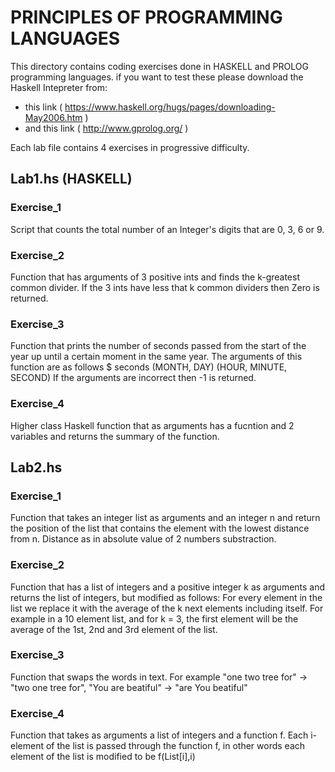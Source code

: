 # PRINCIPLES OF PROGRAMMING LANGUAGES

This directory contains coding exercises done in HASKELL and PROLOG programming languages.
if you want to test these please download the Haskell Intepreter from:
- this link ( https://www.haskell.org/hugs/pages/downloading-May2006.htm )
- and this link ( http://www.gprolog.org/ )

Each lab file contains 4 exercises in progressive difficulty.

## Lab1.hs (HASKELL)
### Exercise_1 
  Script that counts the total number of an Integer's digits that are 0, 3, 6 or 9.

### Exercise_2
  Function that has arguments of 3 positive ints and finds the k-greatest common divider. If the 3 ints have less that k common dividers then Zero is returned.
  
### Exercise_3
  Function that prints the number of seconds passed from the start of the year up until a certain moment in the same year.
  The arguments of this function are as follows
  $ seconds (MONTH, DAY) (HOUR, MINUTE, SECOND)
  If the arguments are incorrect then -1 is returned.
  
### Exercise_4
  Higher class Haskell function that as arguments has a fucntion and 2 variables and returns the summary of the function.
  
  
## Lab2.hs
### Exercise_1
  Function that takes an integer list as arguments and an integer n and return the position of the list that contains the element with the lowest distance from n. Distance as in absolute value of 2 numbers substraction.
  
### Exercise_2
  Function that has a list of integers and a positive integer k as arguments and returns the list of integers, but modified as follows:
  For every element in the list we replace it with the average of the k next elements including itself. 
  For example in a 10 element list, and for k = 3, the first element will be the average of the 1st, 2nd and 3rd element of the list.
  
### Exercise_3
  Function that swaps the words in text. 
  For example "one two tree for" -> "two one tree for",  "You are beatiful" -> "are You beatiful"
  
### Exercise_4
  Function that takes as arguments a list of integers and a function f. Each i-element of the list is passed through the function f, in other words each element of the list is modified to be f(List[i],i)
  
